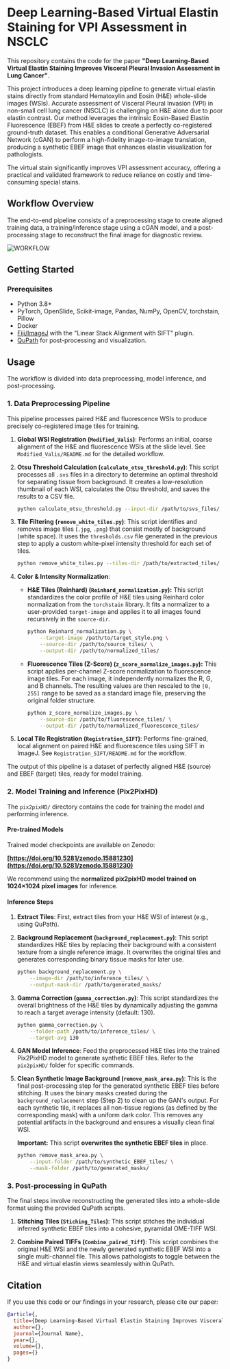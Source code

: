 # Deep Learning-Based Virtual Elastin Staining for VPI Assessment in NSCLC


This repository contains the code for the paper **"Deep Learning-Based Virtual Elastin Staining Improves Visceral Pleural Invasion Assessment in Lung Cancer"**.

This project introduces a deep learning pipeline to generate virtual elastin stains directly from standard Hematoxylin and Eosin (H&E) whole-slide images (WSIs). Accurate assessment of Visceral Pleural Invasion (VPI) in non-small cell lung cancer (NSCLC) is challenging on H&E alone due to poor elastin contrast. Our method leverages the intrinsic Eosin-Based Elastin Fluorescence (EBEF) from H&E slides to create a perfectly co-registered ground-truth dataset. This enables a conditional Generative Adversarial Network (cGAN) to perform a high-fidelity image-to-image translation, producing a synthetic EBEF image that enhances elastin visualization for pathologists.

The virtual stain significantly improves VPI assessment accuracy, offering a practical and validated framework to reduce reliance on costly and time-consuming special stains.

## Workflow Overview

The end-to-end pipeline consists of a preprocessing stage to create aligned training data, a training/inference stage using a cGAN model, and a post-processing stage to reconstruct the final image for diagnostic review.

![WORKFLOW](https://github.com/user-attachments/assets/dd633be9-81a4-4879-8da9-a01b7bfb4046)


## Getting Started

### Prerequisites
*   Python 3.8+
*   PyTorch, OpenSlide, Scikit-image, Pandas, NumPy, OpenCV, torchstain, Pillow
*   Docker
*   [Fiji/ImageJ](https://imagej.net/software/fiji/) with the "Linear Stack Alignment with SIFT" plugin.
*   [QuPath](https://qupath.github.io/) for post-processing and visualization.


## Usage

The workflow is divided into data preprocessing, model inference, and post-processing.

### 1. Data Preprocessing Pipeline

This pipeline processes paired H&E and fluorescence WSIs to produce precisely co-registered image tiles for training.

1.  **Global WSI Registration (`Modified_Valis`)**:
    Performs an initial, coarse alignment of the H&E and fluorescence WSIs at the slide level. See `Modified_Valis/README.md` for the detailed workflow.

2.  **Otsu Threshold Calculation (`calculate_otsu_threshold.py`)**:
    This script processes all `.svs` files in a directory to determine an optimal threshold for separating tissue from background. It creates a low-resolution thumbnail of each WSI, calculates the Otsu threshold, and saves the results to a CSV file.
    ```bash
    python calculate_otsu_threshold.py --input-dir /path/to/svs_files/ --output-csv /path/to/thresholds.csv
    ```

3.  **Tile Filtering (`remove_white_tiles.py`)**:
    This script identifies and removes image tiles (`.jpg`, `.png`) that consist mostly of background (white space). It uses the `thresholds.csv` file generated in the previous step to apply a custom white-pixel intensity threshold for each set of tiles.
    ```bash
    python remove_white_tiles.py --tiles-dir /path/to/extracted_tiles/ --csv-file /path/to/thresholds.csv
    ```

4.  **Color & Intensity Normalization**:
    *   **H&E Tiles (Reinhard) (`Reinhard_normalization.py`):** This script standardizes the color profile of H&E tiles using Reinhard color normalization from the `torchstain` library. It fits a normalizer to a user-provided `target-image` and applies it to all images found recursively in the `source-dir`.
        ```bash
        python Reinhard_normalization.py \
            --target-image /path/to/target_style.png \
            --source-dir /path/to/source_tiles/ \
            --output-dir /path/to/normalized_tiles/
        ```
    *   **Fluorescence Tiles (Z-Score) (`z_score_normalize_images.py`):** This script applies per-channel Z-score normalization to fluorescence image tiles. For each image, it independently normalizes the R, G, and B channels. The resulting values are then rescaled to the `[0, 255]` range to be saved as a standard image file, preserving the original folder structure.
        ```bash
        python z_score_normalize_images.py \
            --source-dir /path/to/fluorescence_tiles/ \
            --output-dir /path/to/normalized_fluorescence_tiles/
        ```

5.  **Local Tile Registration (`Registration_SIFT`)**:
    Performs fine-grained, local alignment on paired H&E and fluorescence tiles using SIFT in ImageJ. See `Registration_SIFT/README.md` for the workflow.

The output of this pipeline is a dataset of perfectly aligned H&E (source) and EBEF (target) tiles, ready for model training.

### 2. Model Training and Inference (Pix2PixHD)

The `pix2pixHD/` directory contains the code for training the model and performing inference.

#### Pre-trained Models
Trained model checkpoints are available on Zenodo:

**[https://doi.org/10.5281/zenodo.15881230](https://doi.org/10.5281/zenodo.15881230)**

We recommend using the **normalized pix2pixHD model trained on 1024×1024 pixel images** for inference.

#### Inference Steps
1.  **Extract Tiles**: First, extract tiles from your H&E WSI of interest (e.g., using QuPath).

2.  **Background Replacement (`background_replacement.py`)**:
    This script standardizes H&E tiles by replacing their background with a consistent texture from a single reference image. It overwrites the original tiles and generates corresponding binary tissue masks for later use.
    ```bash
    python background_replacement.py \
        --image-dir /path/to/inference_tiles/ \
        --output-mask-dir /path/to/generated_masks/
    ```

3.  **Gamma Correction (`gamma_correction.py`)**:
    This script standardizes the overall brightness of the H&E tiles by dynamically adjusting the gamma to reach a target average intensity (default: 130).
    ```bash
    python gamma_correction.py \
        --folder-path /path/to/inference_tiles/ \
        --target-avg 130
    ```

4.  **GAN Model Inference**:
    Feed the preprocessed H&E tiles into the trained Pix2PixHD model to generate synthetic EBEF tiles. Refer to the `pix2pixHD/` folder for specific commands.

5.  **Clean Synthetic Image Background (`remove_mask_area.py`)**:
    This is the final post-processing step for the generated synthetic EBEF tiles before stitching. It uses the binary masks created during the `background_replacement` step (Step 2) to clean up the GAN's output. For each synthetic tile, it replaces all non-tissue regions (as defined by the corresponding mask) with a uniform dark color. This removes any potential artifacts in the background and ensures a visually clean final WSI.

    **Important:** This script **overwrites the synthetic EBEF tiles** in place.

    ```bash
    python remove_mask_area.py \
        --input-folder /path/to/synthetic_EBEF_tiles/ \
        --mask-folder /path/to/generated_masks/
    ```

### 3. Post-processing in QuPath

The final steps involve reconstructing the generated tiles into a whole-slide format using the provided QuPath scripts.

1.  **Stitching Tiles (`Stiching_Tiles`)**:
    This script stitches the individual inferred synthetic EBEF tiles into a cohesive, pyramidal OME-TIFF WSI.

2.  **Combine Paired TIFFs (`Combine_paired_Tiff`)**:
    This script combines the original H&E WSI and the newly generated synthetic EBEF WSI into a single multi-channel file. This allows pathologists to toggle between the H&E and virtual elastin views seamlessly within QuPath.

## Citation

If you use this code or our findings in your research, please cite our paper:

```bibtex
@article{,
  title={Deep Learning-Based Virtual Elastin Staining Improves Visceral Pleural Invasion Assessment in Lung Cancer},
  author={},
  journal={Journal Name},
  year={},
  volume={},
  pages={}
}
